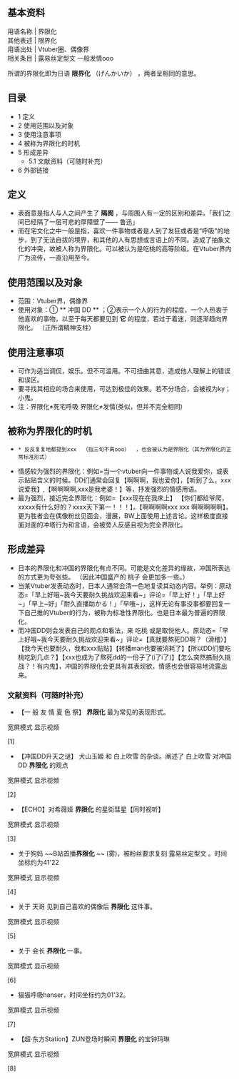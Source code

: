 **基本资料**  
---  
用语名称  |  界限化   
其他表述  |  限界化   
用语出处  |  Vtuber圈、偶像界   
相关条目  |  露易丝定型文  一般发情ooo   
  
所谓的界限化即为日语  **限界化** （げんかいか）  ，两者呈相同的意思。

##  目录

  * 1  定义 
  * 2  使用范围以及对象 
  * 3  使用注意事项 
  * 4  被称为界限化的时机 
  * 5  形成差异 
    * 5.1  文献资料（可随时补充） 
  * 6  外部链接 

##  定义

  * 表面意是指人与人之间产生了 **隔阂** ，与周围人有一定的区别和差异。「我们之间已经隔了一层可悲的厚障壁了—— 鲁迅」 
  * 而在宅文化之中一般是指，喜欢一件事物或者是人到了发狂或者是“呼吸”的地步，到了无法自拔的境界，和其他的人有思想或言语上的不同。造成了抽象文化的冲突，故被人称为界限化。可以被认为是吃桃的高等阶级。在Vtuber界内广为流传，一直沿用至今。 

##  使用范围以及对象

  * 范围：Vtuber界，偶像界 
  * 使用对象：① ** 冲国  DD  ** ；②表示一个人的行为的程度，一个人热衷于他喜欢的事物，以至于每天都要见到 **它** 的程度，若过于着迷，则逐渐趋向界限化。  （正所谓精神支柱） 

##  使用注意事项

  * 可作为适当调侃，娱乐。但不可滥用。不可扭曲其意，造成他人理解上的错误和误区。 
  * 要寻找其相应的场合来使用，可达到极佳的效果。若不分场合，会被视为ky；小鬼。 
  * 注：界限化≠死宅呼吸 界限化≠发情(类似，但并不完全相同) 

##  被称为界限化的时机

  *     * 反反复复地都提到xxx  （指三句不离ooo）  ，也会被认为是界限化（其为界限化的正常标准形式） 
  * 情感较为强烈的界限化：例如=当一个vtuber向一件事物或人说我爱你，或表示贴贴含义的时候。DD们通常会回复【啊啊啊，我也爱你】，【听到了么，xxx说爱我】,【啊啊啊啊,xxx是我老婆！】等，抒发强烈的情感用语。 
  * 最为强烈，接近完全界限化：例如=【xxx现在在我床上】 【你们都给爷爬，xxxxx有什么好的？xxxx天下第一！！！】。【啊啊啊啊xxx xxx 啊啊啊啊啊】。更为胜者会在偶像粉丝见面会，漫展，BW上面使用上述言论。这样极度直接面对面的冲塔行为和言语，会被旁人反感且视为完全界限化。 

##  形成差异

  * 日本的界限化和冲国的界限化有点不同。可能是文化差异的缘故，冲国所表达的方式更为夸张些。  （因此冲国盛产的  桃子  会更加多一些。） 
  * 当某Vtuber发表动态时，日本人通常会清一色地复读其动态内容。举例：原动态=「早上好哦~我今天要耐久挑战欢迎来看~」评论=「早上好！」「早上好~」「早上~好」「耐久直播助かる！」「早哦~」，这样无论有事没事都要回复一下自己推的Vtuber的行为，被称为标准性界限化。也是日本最为普遍的界限化。 
  * 而冲国DD则会发表自己的观点和看法，来  吃桃  或是取悦他人。原动态=「早上好哦~我今天要耐久挑战欢迎来看~」评论=【真就要熬死DD啊？（滑稽）】【我今天也要耐久，我和xxx贴贴】【转播man也要被消耗了】【所以DD们要吃桃吃到几点？】【xxx也成为了熬死dd的一份子了(i了i了)】【怎么突然搞耐久挑战？！有内鬼】，冲国的界限化会更具有其表现欲，情感也会很容易地流露出来。 

###  文献资料（可随时补充）

  * 【一 般 友 情 夏 色 祭】 **界限化** 最为常见的表现形式。 

宽屏模式  显示视频

[1]

  * 【冲国DD升天之谜】  犬山玉姬  和  白上吹雪  的杂谈。阐述了  白上吹雪  对冲国DD **界限化** 的观点 

宽屏模式  显示视频

[2]

  * 【ECHO】对希薇娅 **界限化** 的星街彗星【同时视听】 

宽屏模式  显示视频

[3]

  * 关于狗妈 ~~B站首播**界限化** ~~ (雾)，被粉丝要求复刻  露易丝定型文  。时间坐标约为41'22 

宽屏模式  显示视频

[4]

  * 关于  天哥  见到自己喜欢的偶像后 **界限化** 这件事。 

宽屏模式  显示视频

[5]

  * 关于  会长  **界限化** 一事。 

宽屏模式  显示视频

[6]

  * 猫猫呼吸hanser，时间坐标约为01'32。 

宽屏模式  显示视频

[7]

  * 【超·东方Station】ZUN登场时瞬间 **界限化** 的宝钟玛琳 

宽屏模式  显示视频

[8]